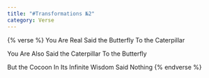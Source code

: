 ```yaml
---
title: "#Transformations №2"
category: Verse
---
```


{% verse %}
You Are Real
Said the Butterfly
To the Caterpillar<!--more-->

You Are Also
Said the Caterpillar
To the Butterfly

But the Cocoon
In Its Infinite Wisdom
Said Nothing
{% endverse %}
